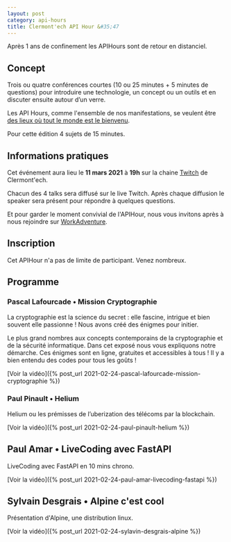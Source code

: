 ```yaml
---
layout: post
category: api-hours
title: Clermont'ech API Hour &#35;47
---
```


Après 1 ans de confinement les APIHours sont de retour en distanciel. 

## Concept

Trois ou quatre conférences courtes (10 ou 25 minutes + 5 minutes de questions)
pour introduire une technologie, un concept ou un outils et en discuter ensuite
autour d’un verre.

Les API Hours, comme l'ensemble de nos manifestations, se veulent être [des
lieux où tout le monde est le bienvenu](/code-of-conduct.html).

Pour cette édition 4 sujets de 15 minutes.

## Informations pratiques

Cet événement aura lieu le **11 mars 2021** à **19h** sur la chaine [Twitch](https://www.twitch.tv/clermontech) de Clermont'ech. 

Chacun des 4 talks sera diffusé sur le live Twitch. Après chaque diffusion le speaker sera présent pour répondre à quelques questions.

Et pour garder le moment convivial de l'APIHour, nous vous invitons après à nous rejoindre sur [WorkAdventure](http://wa.clermontech.org/).

## Inscription

Cet APIHour n'a pas de limite de participant. Venez nombreux.

## Programme

### Pascal Lafourcade • Mission Cryptographie

La cryptographie est la science du secret : elle fascine, intrigue et bien souvent elle 
passionne ! Nous avons créé des énigmes pour initier.

Le plus grand nombres aux concepts contemporains de la cryptographie et de la sécurité informatique. 
Dans cet exposé nous vous expliquons notre démarche. Ces énigmes sont en ligne, gratuites et accessibles 
à tous !  Il y a bien entendu des codes pour tous les goûts ! 

[Voir la vidéo]({% post_url 2021-02-24-pascal-lafourcade-mission-cryptographie %})

### Paul Pinault • Helium

Helium ou les prémisses de l’uberization des télécoms par la blockchain.

[Voir la vidéo]({% post_url 2021-02-24-paul-pinault-helium %})

## Paul Amar • LiveCoding avec FastAPI

LiveCoding avec FastAPI en 10 mins chrono.

[Voir la vidéo]({% post_url 2021-02-24-paul-amar-livecoding-fastapi %})

## Sylvain Desgrais • Alpine c'est cool

Présentation d'Alpine, une distribution linux.

[Voir la vidéo]({% post_url 2021-02-24-sylavin-desgrais-alpine %})
